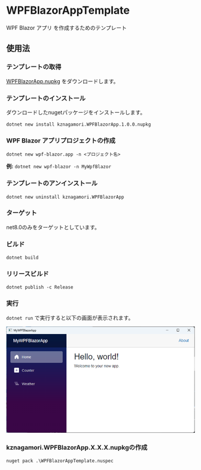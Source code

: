 # WPFBlazorAppTemplate
WPF Blazor アプリ を作成するためのテンプレート

## 使用法

### テンプレートの取得
[WPFBlazorApp.nupkg](https://github.com/kznagamori/WPFBlazorAppTemplate/releases/download/v1.0.0/kznagamori.WPFBlazorApp.1.0.0.nupkg)
をダウンロードします。

### テンプレートのインストール
ダウンロードしたnugetパッケージをインストールします。
```
dotnet new install kznagamori.WPFBlazorApp.1.0.0.nupkg
```

### WPF Blazor アプリプロジェクトの作成
```
dotnet new wpf-blazor.app -n <プロジェクト名>
```
**例:** `dotnet new wpf-blazor -n MyWpfBlazor`

### テンプレートのアンインストール
```
dotnet new uninstall kznagamori.WPFBlazorApp
```

### ターゲット

net8.0のみをターゲットとしています。

### ビルド

```
dotnet build
```

### リリースビルド

```
dotnet publish -c Release
```

### 実行

`dotnet run` で実行すると以下の画面が表示されます。

![image-20240826174100185](assets/image-20240826174100185.png)



### kznagamori.WPFBlazorApp.X.X.X.nupkgの作成

```
nuget pack .\WPFBlazorAppTemplate.nuspec
```

